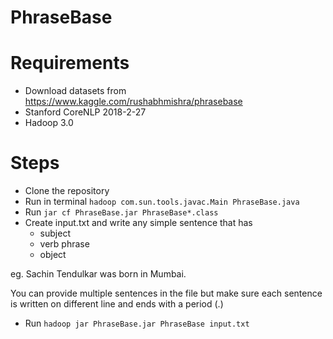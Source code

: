 # PhraseBase

# Requirements
- Download datasets from https://www.kaggle.com/rushabhmishra/phrasebase
- Stanford CoreNLP 2018-2-27
- Hadoop 3.0

# Steps
- Clone the repository
- Run in terminal
  ``` hadoop com.sun.tools.javac.Main PhraseBase.java ```
- Run
  ``` jar cf PhraseBase.jar PhraseBase*.class ```
- Create input.txt and write any simple sentence that has
  - subject
  - verb phrase 
  - object
 
 eg. Sachin Tendulkar was born in Mumbai.
 
 You can provide multiple sentences in the file but make sure each sentence is written on different line and ends with a period (.)
- Run
  ``` hadoop jar PhraseBase.jar PhraseBase input.txt ```
